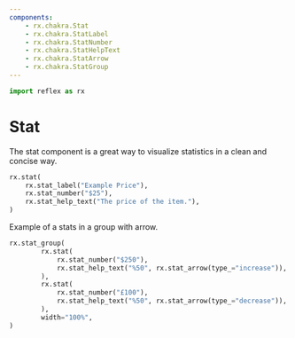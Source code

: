 ```yaml
---
components:
    - rx.chakra.Stat
    - rx.chakra.StatLabel
    - rx.chakra.StatNumber
    - rx.chakra.StatHelpText
    - rx.chakra.StatArrow
    - rx.chakra.StatGroup
---
```


```python exec
import reflex as rx
```

# Stat

The stat component is a great way to visualize statistics in a clean and concise way.

```python demo
rx.stat(
    rx.stat_label("Example Price"),
    rx.stat_number("$25"),
    rx.stat_help_text("The price of the item."),
)
```

Example of a stats in a group with arrow.

```python demo
rx.stat_group(
        rx.stat(
            rx.stat_number("$250"),
            rx.stat_help_text("%50", rx.stat_arrow(type_="increase")),
        ),
        rx.stat(
            rx.stat_number("£100"),
            rx.stat_help_text("%50", rx.stat_arrow(type_="decrease")),
        ),
        width="100%",
)
```
